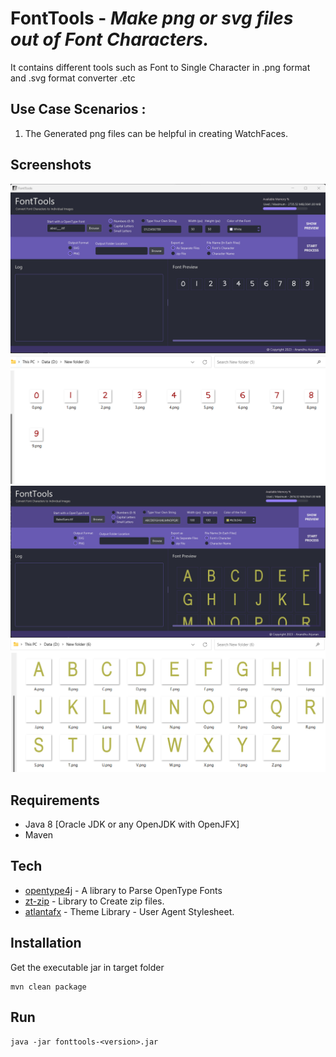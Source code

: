 
# FontTools - *Make png or svg files out of Font Characters.*
It contains different tools such as Font to Single Character in .png format and .svg format converter .etc
## Use Case Scenarios : 
 1. The Generated png files can be helpful in creating WatchFaces.

## Screenshots

<img src="screenshots/1.png" alt="" width="750"/>
<img src="screenshots/2.png" alt="" width="750"/>
<img src="screenshots/3.png" alt="" width="750"/>
<img src="screenshots/4.png" alt="" width="750"/>



## Requirements

- Java 8 [Oracle JDK or any OpenJDK with OpenJFX]
- Maven

## Tech

- [opentype4j](https://github.com/Jkanon/opentype4j) - A library to Parse OpenType Fonts
- [zt-zip](https://github.com/zeroturnaround/zt-zip) - Library to Create zip files.
- [atlantafx](https://github.com/mkpaz/atlantafx) - Theme Library - User Agent Stylesheet.


## Installation
Get the executable jar in target folder

    mvn clean package
    
## Run
    
    java -jar fonttools-<version>.jar
